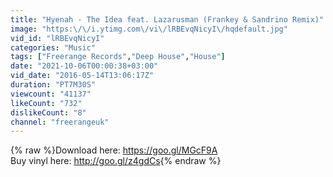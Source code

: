 ```yaml
---
title: "Hyenah - The Idea feat. Lazarusman (Frankey & Sandrino Remix)"
image: "https:\/\/i.ytimg.com\/vi\/lRBEvqNicyI\/hqdefault.jpg"
vid_id: "lRBEvqNicyI"
categories: "Music"
tags: ["Freerange Records","Deep House","House"]
date: "2021-10-06T00:00:38+03:00"
vid_date: "2016-05-14T13:06:17Z"
duration: "PT7M30S"
viewcount: "41137"
likeCount: "732"
dislikeCount: "8"
channel: "freerangeuk"
---
```

{% raw %}Download here: <a rel="nofollow" target="blank" href="https://goo.gl/MGcF9A">https://goo.gl/MGcF9A</a><br />Buy vinyl here: <a rel="nofollow" target="blank" href="http://goo.gl/z4gdCs">http://goo.gl/z4gdCs</a>{% endraw %}
